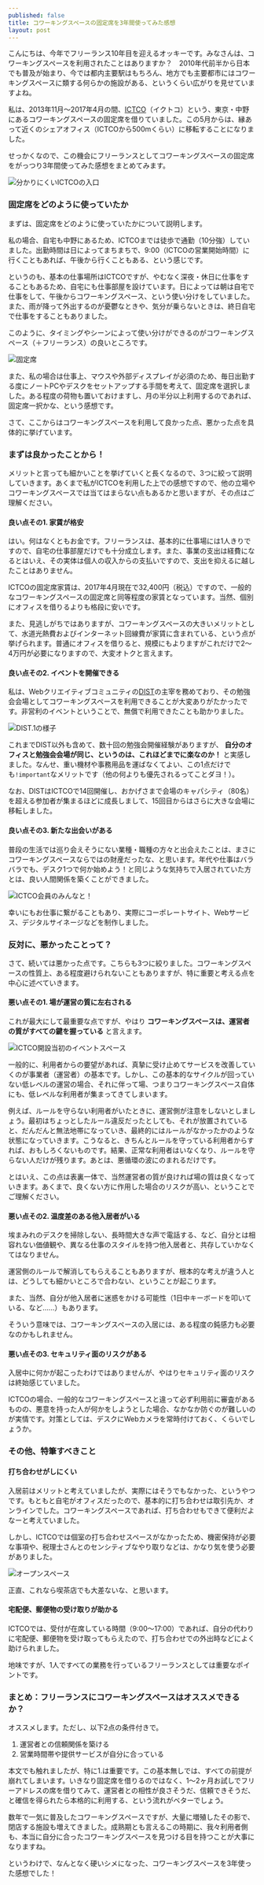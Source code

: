 ```yaml
---
published: false
title: コワーキングスペースの固定席を3年間使ってみた感想
layout: post
---
```

こんにちは、今年でフリーランス10年目を迎えるオッキーです。みなさんは、コワーキングスペースを利用されたことはありますか？　2010年代前半から日本でも普及が始まり、今では都内主要駅はもちろん、地方でも主要都市にはコワーキングスペースに類する何らかの施設がある、というくらい広がりを見せていますよね。

私は、2013年11月～2017年4月の間、[ICTCO](http://ictco.jp/)（イクトコ）という、東京・中野にあるコワーキングスペースの固定席を借りていました。この5月からは、縁あって近くのシェアオフィス（ICTCOから500mくらい）に移転することになりました。

せっかくなので、この機会にフリーランスとしてコワーキングスペースの固定席をがっつり3年間使ってみた感想をまとめてみます。

![分かりにくいICTCOの入口](/images/2017/20170508_b.jpg)

### 固定席をどのように使っていたか

まずは、固定席をどのように使っていたかについて説明します。

私の場合、自宅も中野にあるため、ICTCOまでは徒歩で通勤（10分強）していました。出勤時間は日によってまちまちで、9:00（ICTCOの営業開始時間）に行くこともあれば、午後から行くこともある、という感じです。

というのも、基本の仕事場所はICTCOですが、やむなく深夜・休日に仕事をすることもあるため、自宅にも仕事部屋を設けています。日によっては朝は自宅で仕事をして、午後からコワーキングスペース、という使い分けをしていました。また、雨が降って外出するのが憂鬱なときや、気分が乗らないときは、終日自宅で仕事をすることもありました。

このように、タイミングやシーンによって使い分けができるのがコワーキングスペース（＋フリーランス）の良いところです。

![固定席](/images/2017/20170508.jpg)

また、私の場合は仕事上、マウスや外部ディスプレイが必須のため、毎日出勤する度にノートPCやデスクをセットアップする手間を考えて、固定席を選択しました。ある程度の荷物も置いておけますし、月の半分以上利用するのであれば、固定席一択かな、という感想です。

さて、ここからはコワーキングスペースを利用して良かった点、悪かった点を具体的に挙げています。

### まずは良かったことから！

メリットと言っても細かいことを挙げていくと長くなるので、3つに絞って説明していきます。あくまで私がICTCOを利用した上での感想ですので、他の立場やコワーキングスペースでは当てはまらない点もあるかと思いますが、その点はご理解ください。

#### 良い点その1. 家賃が格安

はい。何はなくともお金です。フリーランスは、基本的に仕事場には1人きりですので、自宅の仕事部屋だけでも十分成立します。また、事業の支出は経費になるとはいえ、その実体は個人の収入からの支払いですので、支出を抑えるに越したことはありません。

ICTCOの固定席家賃は、2017年4月現在で32,400円（税込）ですので、一般的なコワーキングスペースの固定席と同等程度の家賃となっています。当然、個別にオフィスを借りるよりも格段に安いです。

また、見逃しがちではありますが、コワーキングスペースの大きいメリットとして、水道光熱費およびインターネット回線費が家賃に含まれている、という点が挙げられます。普通にオフィスを借りると、規模にもよりますがこれだけで2～4万円が必要になりますので、大変オトクと言えます。

#### 良い点その2. イベントを開催できる

私は、Webクリエイティブコミュニティの[DIST](http://dist.tokyo/)の主宰を務めており、その勉強会会場としてコワーキングスペースを利用できることが大変ありがたかったです。非営利のイベントということで、無償で利用できたことも助かりました。

![DIST.1の様子](/images/2017/20170508_c.jpg)

これまでDIST以外も含めて、数十回の勉強会開催経験がありますが、 **自分のオフィスと勉強会会場が同じ、というのは、これほどまでに楽なのか！** と実感しました。なんせ、重い機材や事務用品を運ばなくてよい、この1点だけでも`!important`なメリットです（他の何よりも優先されるってことダヨ！）。

なお、DISTはICTCOで14回開催し、おかげさまで会場のキャパシティ（80名）を超える参加者が集まるほどに成長しまして、15回目からはさらに大きな会場に移転しました。

#### 良い点その3. 新たな出会いがある

普段の生活では巡り会えそうにない業種・職種の方々と出会えたことは、まさにコワーキングスペースならではの財産だったな、と思います。年代や仕事はバラバラでも、デスク1つで何か始めよう！と同じような気持ちで入居されていた方とは、良い人間関係を築くことができました。

![ICTCO会員のみんなと！](/images/2017/20170508_d.jpg)

幸いにもお仕事に繋がることもあり、実際にコーポレートサイト、Webサービス、デジタルサイネージなどを制作しました。

### 反対に、悪かったことって？

さて、続いては悪かった点です。こちらも3つに絞りました。コワーキングスペースの性質上、ある程度避けられないこともありますが、特に重要と考える点を中心に述べていきます。

#### 悪い点その1. 場が運営の質に左右される

これが最大にして最重要な点ですが、やはり **コワーキングスペースは、運営者の質がすべての鍵を握っている** と言えます。

![ICTCO開設当初のイベントスペース](/images/2017/20170508_e.jpg)

一般的に、利用者からの要望があれば、真摯に受け止めてサービスを改善していくのが事業者（運営者）の基本です。しかし、この基本的なサイクルが回っていない低レベルの運営の場合、それに伴って場、つまりコワーキングスペース自体にも、低レベルな利用者が集まってきてしまいます。

例えば、ルールを守らない利用者がいたときに、運営側が注意をしないとしましょう。最初はちょっとしたルール違反だったとしても、それが放置されていると、だんだんと無法地帯になっていき、最終的にはルールがなかったかのような状態になっていきます。こうなると、きちんとルールを守っている利用者からすれば、おもしろくないものです。結果、正常な利用者はいなくなり、ルールを守らない人だけが残ります。あとは、悪循環の波にのまれるだけです。

とはいえ、この点は表裏一体で、当然運営者の質が良ければ場の質は良くなっていきます。あくまで、良くない方に作用した場合のリスクが高い、ということでご理解ください。

#### 悪い点その2. 温度差のある他入居者がいる

埃まみれのデスクを掃除しない、長時間大きな声で電話する、など、自分とは相容れない価値観や、異なる仕事のスタイルを持つ他入居者と、共存していかなくてはなりません。

運営側のルールで解消してもらえることもありますが、根本的な考えが違う人とは、どうしても細かいところで合わない、ということが起こります。

また、当然、自分が他入居者に迷惑をかける可能性（1日中キーボードを叩いている、など……）もあります。

そういう意味では、コワーキングスペースの入居には、ある程度の鈍感力も必要なのかもしれません。

#### 悪い点その3. セキュリティ面のリスクがある

入居中に何かが起こったわけではありませんが、やはりセキュリティ面のリスクは終始感じていました。

ICTCOの場合、一般的なコワーキングスペースと違って必ず利用前に審査があるものの、悪意を持った人が何かをしようとした場合、なかなか防ぐのが難しいのが実情です。対策としては、デスクにWebカメラを常時付けておく、くらいでしょうか。

### その他、特筆すべきこと

#### 打ち合わせがしにくい

入居前はメリットと考えていましたが、実際にはそうでもなかった、というやつです。もともと自宅がオフィスだったので、基本的に打ち合わせは取引先か、オンラインでした。コワーキングスペースであれば、打ち合わせもできて便利だよなーと考えていました。

しかし、ICTCOでは個室の打ち合わせスペースがなかったため、機密保持が必要な事項や、税理士さんとのセンシティブなやり取りなどは、かなり気を使う必要がありました。

![オープンスペース](/images/2017/20170508_f.jpg)

正直、これなら喫茶店でも大差ないな、と思います。

#### 宅配便、郵便物の受け取りが助かる

ICTCOでは、受付が在席している時間（9:00～17:00）であれば、自分の代わりに宅配便、郵便物を受け取ってもらえたので、打ち合わせでの外出時などによく助けられました。

地味ですが、1人ですべての業務を行っているフリーランスとしては重要なポイントです。

### まとめ：フリーランスにコワーキングスペースはオススメできるか？

オススメします。ただし、以下2点の条件付きで。

1. 運営者との信頼関係を築ける 
2. 営業時間帯や提供サービスが自分に合っている

本文でも触れましたが、特に1.は重要です。この基本無しでは、すべての前提が崩れてしまいます。いきなり固定席を借りるのではなく、1～2ヶ月お試しでフリーアドレスの席を借りてみて、運営者との相性が良さそうだ、信頼できそうだ、と確信を得られたら本格的に利用する、という流れがベターでしょう。

数年で一気に普及したコワーキングスペースですが、大量に増殖したその影で、閉店する施設も増えてきました。成熟期とも言えるこの時期に、我々利用者側も、本当に自分に合ったコワーキングスペースを見つける目を持つことが大事になりますね。

というわけで、なんとなく硬いシメになった、コワーキングスペースを3年使った感想でした！
